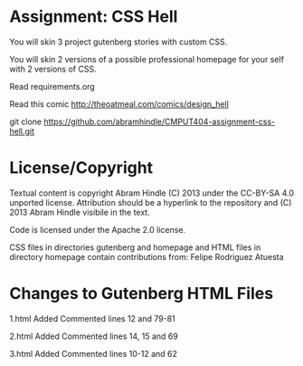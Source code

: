 Assignment: CSS Hell
====================

You will skin 3 project gutenberg stories with custom CSS.

You will skin 2 versions of a possible professional homepage for your
self with 2 versions of CSS.

Read requirements.org

Read this comic http://theoatmeal.com/comics/design_hell

git clone https://github.com/abramhindle/CMPUT404-assignment-css-hell.git

License/Copyright
=================

Textual content is copyright Abram Hindle (C) 2013 under the CC-BY-SA
4.0 unported license. Attribution should be a hyperlink to the
repository and (C) 2013 Abram Hindle visibile in the text.

Code is licensed under the Apache 2.0 license.

CSS files in directories gutenberg and homepage and HTML files in directory 
homepage contain contributions from:
    Felipe Rodriguez Atuesta



Changes to Gutenberg HTML Files
=================

1.html
    Added <link rel="stylesheet" href="custom_style.css">
    Commented lines 12 and 79-81

2.html
    Added <link rel="stylesheet" href="custom_style.css">
    Commented lines 14, 15 and 69

3.html
    Added <link rel="stylesheet" href="custom_style.css">
    Commented lines 10-12 and 62

